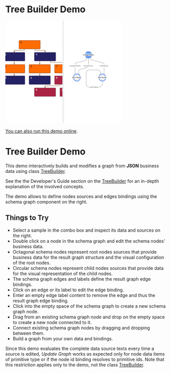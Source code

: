 # Tree Builder Demo

<img src="../../resources/image/treebuilder.png" alt="demo-thumbnail" height="320"/>

[You can also run this demo online](https://live.yworks.com/demos/databinding/treebuilder/index.html).

# Tree Builder Demo

This demo interactively builds and modifies a graph from **JSON** business data using class [TreeBuilder](https://docs.yworks.com/yfileshtml/#/api/TreeBuilder).

See the the Developer's Guide section on the [TreeBuilder](https://docs.yworks.com/yfileshtml/#/dguide/graph_builder-TreeBuilder) for an in-depth explanation of the involved concepts.

The demo allows to define nodes sources and edges bindings using the schema graph component on the right.

## Things to Try

- Select a sample in the combo box and inspect its data and sources on the right.
- Double click on a node in the schema graph and edit the schema nodes' business data.
- Octagonal schema nodes represent root nodes sources that provide business data for the result graph structure and the visual configuration of the root nodes.
- Circular schema nodes represent child nodes sources that provide data for the visual representation of the child nodes.
- The schema graph edges and labels define the result graph edge bindings.
- Click on an edge or its label to edit the edge binding.
- Enter an empty edge label content to remove the edge and thus the result graph edge binding.
- Click into the empty space of the schema graph to create a new schema graph node.
- Drag from an existing schema graph node and drop on the empty space to create a new node connected to it.
- Connect existing schema graph nodes by dragging and dropping between them.
- Build a graph from your own data and bindings.

Since this demo evaluates the complete data source texts every time a source is edited, _Update Graph_ works as expected only for node data items of primitive type or if the node id binding resolves to primitive ids. Note that this restriction applies only to the demo, not the class [TreeBuilder](https://docs.yworks.com/yfileshtml/#/api/TreeBuilder).
